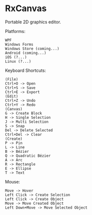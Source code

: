 ﻿RxCanvas
========

Portable 2D graphics editor.

Platforms:

    WPF
    Windows Forms
    Windows Store (coming...)
    Android (coming...)
    iOS (?...)
    Linux (?...)

Keyboard Shortcuts:

    (File)
    Ctrl+O -> Open
    Ctrl+S -> Save
    Ctrl+E -> Export
    (Edit)
    Ctrl+Z -> Undo
    Ctrl+Y -> Redo
    (Canvas)
    G -> Create Block
    H -> Single Selection
    J -> Multi Selection
    S -> Snap
    Del -> Delete Selected
    Ctrl+Del -> Clear
    (Create)
    P -> Pin
    L -> Line
    B -> Bézier
    Q -> Quadratic Bézier
    A -> Arc
    R -> Rectangle
    E -> Ellipse
    T -> Text

Mouse:

    Move -> Hover
    Left Click -> Create Selection
    Left Click -> Create Object
    Move -> Move Created Object
    Left Down+Move -> Move Selected Object

